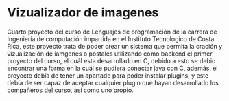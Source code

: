 # Vizualizador de imagenes

Cuarto proyecto del curso de Lenguajes de programación de la carrera de Ingeniería de computación impartida en el Instituto Tecnologico de Costa Rica, este proyecto trata
de poder crear un sistema que permita la cración y vizualización de iamgenes o postales utilizando como backend el primer proyecto del curso, el cuál esta desarrollado en C, 
debido a esto se debio encontrar una forma en la cuál se pudiera conectar java con C, además, el proyecto debía de tener un apartado para poder instalar plugins, y este 
debía de ser capaz de aceptar cualquier plugin que hayan desarrollado los compañeros del curso, así como uno propio.
